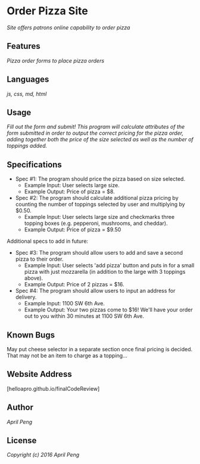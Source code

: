 # Order Pizza Site
_Site offers patrons online capability to order pizza_

## Features
_Pizza order forms to place pizza orders_

## Languages
_js, css, md, html_

## Usage
_Fill out the form and submit!_
_This program will calculate attributes of the form submitted in order to output the correct pricing for the pizza order, adding together both the price of the size selected as well as the number of toppings added._

## Specifications
* Spec #1: The program should price the pizza based on size selected.
  * Example Input: User selects large size.
  * Example Output: Price of pizza = $8.
* Spec #2: The program should calculate additional pizza pricing by counting the number of toppings selected by user and multiplying by $0.50.
  * Example Input: User selects large size and checkmarks three topping boxes (e.g. pepperoni, mushrooms, and cheddar).
  * Example Output: Price of pizza = $9.50

Additional specs to add in future:
* Spec #3: The program should allow users to add and save a second pizza to their order.
  * Example Input: User selects 'add pizza' button and puts in for a small pizza with just mozzarella (in addition to the large with 3 toppings above).
  * Example Output: Price of 2 pizzas = $16.
* Spec #4: The program should allow users to input an address for delivery.
  * Example Input: 1100 SW 6th Ave.
  * Example Output: Your two pizzas come to $16! We'll have your order out to you within 30 minutes at 1100 SW 6th Ave.

## Known Bugs
May put cheese selector in a separate section once final pricing is decided. That may not be an item to charge as a topping...

## Website Address
[helloapro.github.io/finalCodeReview]

## Author
_April Peng_

## License
_Copyright (c) 2016 April Peng_
